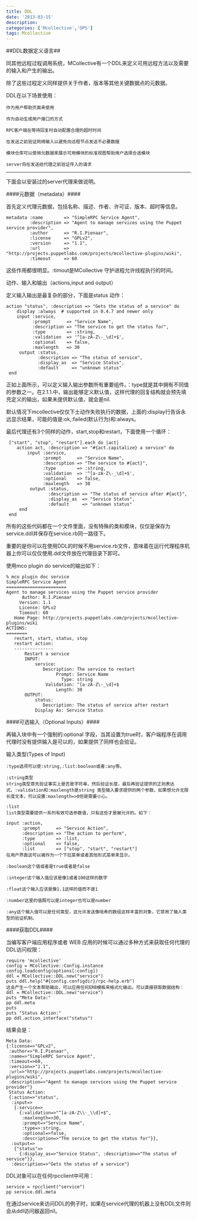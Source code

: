 ```yaml
---
title: DDL
date: '2013-03-15'
description:
categories: ['Mcollective','OPS']
tags: Mcollective
---
```


##DDL数据定义语言##

同其他远程过程调用系统，MCollective有一个DDL来定义可用远程方法以及需要的输入和产生的输出。

除了这些过程定义同样提供关于作者，版本等其他关键数据点的元数据。

DDL在以下场景使用：

    作为用户帮助页面来使用

    作为自动生成用户接口的方式

    RPC客户端在等待回复时自动配置合理的超时时间

    在发送之前验证网络输入以避免向远程节点发送不必要数据

    模块仓库可以使用元数据来展示可用模块的标准视图帮助用户选择合适模块

    server将在发送给代理之前验证传入的请求

***

下面会以安装过的server代理来做说明。

####元数据（metadata）####

首先定义代理元数据，包括名称、描述、作者、许可证、版本、超时等信息。

    metadata :name        => "SimpleRPC Service Agent",
             :description => "Agent to manage services using the Puppet service provider",
             :author      => "R.I.Pienaar",
             :license     => "GPLv2",
             :version     => "1.1",
             :url         => "http://projects.puppetlabs.com/projects/mcollective-plugins/wiki",
             :timeout     => 60
    
这些作用都很明显。:timout是MCollective 守护进程允许线程执行的时间。

动作、输入和输出（actions,input and output）

定义输入输出是最复杂的部分，下面是status 动作：

    action "status", :description => "Gets the status of a service" do
        display :always  # supported in 0.4.7 and newer only
        input :service,
              :prompt      => "Service Name",
              :description => "The service to get the status for",
              :type        => :string,
              :validation  => '^[a-zA-Z\-_\d]+$',
              :optional    => false,
              :maxlength   => 30
         output :status,
                :description => "The status of service",
                :display_as  => "Service Status",
                :default     => "unknown status"
     end
    
正如上面所示，可以定义输入输出参数所有重要组件。：type就是其中拥有不同值的参数之一。在2.1.1.中，输出能够定义默认值，这样代理的回复结构就会预先填充定义的输出，如果未提供默认值，就会是nil.

默认情况下mcollective仅仅下士动作失败执行的数据，上面的:display行告诉永远显示结果，可能的值是:ok,:failed(默认行为)和:always。

最后代理还有3个同样的动作，start,stop和restart，下面使用一个循环：

     ["start", "stop", "restart"].each do |act|
        action act, :description => "#{act.capitalize} a service" do
            input :service,
                  :prompt      => "Service Name",
                  :description => "The service to #{act}",
                  :type        => :string,
                  :validation  => '^[a-zA-Z\-_\d]+$',
                  :optional    => false,
                  :maxlength   => 30
             output :status,
                    :description => "The status of service after #{act}",
                    :display_as  => "Service Status",
                    :default     => "unknown status"
         end
     end

所有的这些代码都在一个文件里面，没有特殊的类和模块，仅仅是保存为service.ddl并保存在service.rb同一路径下。

重要的是你可以在使用DDL的时候不用service.rb文件，意味着在运行代理程序机器上你可以仅仅使用.ddl文件放在代理目录下即可。

使用mco plugin do service的输出如下：

    % mco plugin doc service
    SimpleRPC Service Agent
    =======================
    Agent to manage services using the Puppet service provider
          Author: R.I.Pienaar
         Version: 1.1
         License: GPLv2
         Timeout: 60
       Home Page: http://projects.puppetlabs.com/projects/mcollective-plugins/wiki
    ACTIONS:
    ========
       restart, start, status, stop
       restart action:
       ---------------
           Restart a service
           INPUT:
               service:
                  Description: The service to restart
                       Prompt: Service Name
                         Type: string
                   Validation: ^[a-zA-Z\-_\d]+$
                       Length: 30
           OUTPUT:
               status:
                  Description: The status of service after restart
               Display As: Service Status

####可选输入（Optional Inputs）####

再输入块中有一个强制的:optional 字段，当其设置为true时，客户端程序在调用代理时没有提供输入是可以的，如果提供了同样也会验证。

输入类型(Types of Input)

    :type选项可以使:string,:list:boolean或者:any等。

    :string类型
    string类型首先验证事实上是否是字符串，然后验证长度，最后再验证提供的正则表达式。:validation和:maxlength是string 类型输入要求提供的两个参数，如果想允许无限长度文本，可以设置:maxlength=>0但是需要小心。

    :list
    list类型需要提供一系列有效可选参数值，只有这些才是被允许的。如下：

    input :action,
          :prompt      => "Service Action",
          :description => "The action to perform",
          :type        => :list,
          :optional    => false,
          :list        => ["stop", "start", "restart"]
    在用户界面这可以被作为一个下拉菜单或者其他形式菜单来显示。

    :boolean这个值或者是true或者是false

    :integer这个输入值应该是像1或者100这样的数字

    :float这个输入应该是像1.1这样的值而不是1

    :number这里的值既可以是integer也可以是number

    :any这个输入值可以是任何类型，这允许发送像哈希的数组这样丰富的对象，它禁用了输入类型的验证机制。

####获取DDL####

当编写客户端应用程序或者 WEB 应用的时候可以通过多种方式来获取任何代理的DDL访问权限：

    require 'mcollective'
    config = MCollective::Config.instance
    config.loadconfig(options[:config])
    ddl = MCollective::DDL.new("service")
    puts ddl.help("#{config.configdir}/rpc-help.erb")
    这会产生一个文本帮助输出，可以应用任何ERB模板来格式化输出。可以直接获取数据结构：
    ddl = MCollective::DDL.new("service")
    puts "Meta Data:"
    pp ddl.meta
    puts
    puts "Status Action:"
    pp ddl.action_interface("status")
    
结果会是：

    Meta Data:
    {:license=>"GPLv2",
     :author=>"R.I.Pienaar",
     :name=>"SimpleRPC Service Agent",
     :timeout=>60,
     :version=>"1.1",
     :url=>"http://projects.puppetlabs.com/projects/mcollective-plugins/wiki",
     :description=>"Agent to manage services using the Puppet service provider"}
     Status Action:
     {:action=>"status",
      :input=>
       {:service=>
         {:validation=>"^[a-zA-Z\\-_\\d]+$",
          :maxlength=>30,
          :prompt=>"Service Name",
          :type=>:string,
          :optional=>false,
          :description=>"The service to get the status for"}},
      :output=>
       {"status"=>
         {:display_as=>"Service Status", :description=>"The status of service"}},
      :description=>"Gets the status of a service"}


DDL对象可以在任何rpcclient中可用：

    service = rpcclient("service")
    pp service.ddl.meta

在通过service来访问DDL的例子时，如果在service代理的机器上没有DDL文件则会从ddl访问器返回nil。

